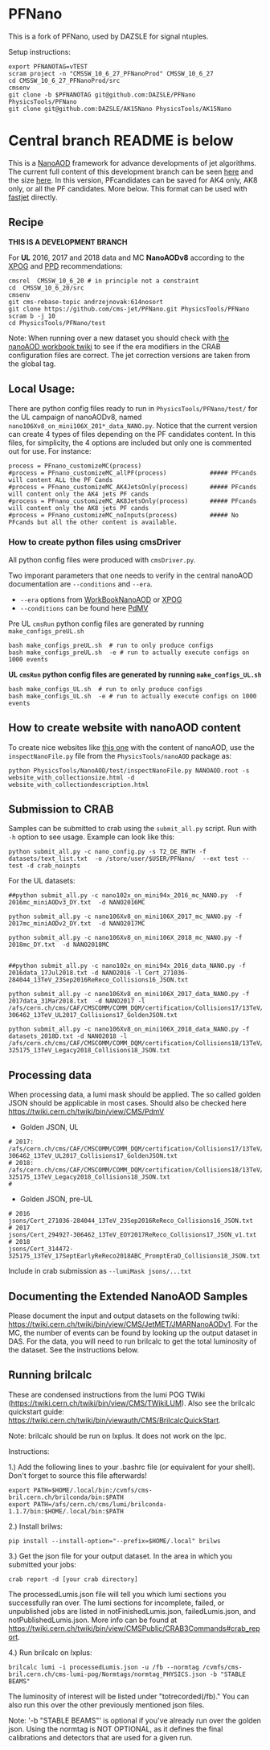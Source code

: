 # PFNano
This is a fork of PFNano, used by DAZSLE for signal ntuples. 

Setup instructions:
```
export PFNANOTAG=vTEST
scram project -n "CMSSW_10_6_27_PFNanoProd" CMSSW_10_6_27
cd CMSSW_10_6_27_PFNanoProd/src
cmsenv
git clone -b $PFNANOTAG git@github.com:DAZSLE/PFNano PhysicsTools/PFNano
git clone git@github.com:DAZSLE/AK15Nano PhysicsTools/AK15Nano
```


# Central branch README is below

This is a [NanoAOD](https://twiki.cern.ch/twiki/bin/view/CMSPublic/WorkBookNanoAOD) framework for advance developments of jet algorithms. 
The current full content of this development branch can be seen [here](http://algomez.web.cern.ch/algomez/testWeb/PFnano_content_v02.html) and the size [here](http://algomez.web.cern.ch/algomez/testWeb/PFnano_size_v02.html).
In this version, PFcandidates can be saved for AK4 only, AK8 only, or all the PF candidates. More below.
This format can be used with [fastjet](http://fastjet.fr) directly.

## Recipe

**THIS IS A DEVELOPMENT BRANCH**

For **UL** 2016, 2017 and 2018 data and MC **NanoAODv8** according to the [XPOG](https://gitlab.cern.ch/cms-nanoAOD/nanoaod-doc/-/wikis/Releases/NanoAODv8) and [PPD](https://twiki.cern.ch/twiki/bin/view/CMS/PdmVRun2LegacyAnalysisSummaryTable) recommendations:

```
cmsrel  CMSSW_10_6_20 # in principle not a constraint
cd  CMSSW_10_6_20/src
cmsenv
git cms-rebase-topic andrzejnovak:614nosort
git clone https://github.com/cms-jet/PFNano.git PhysicsTools/PFNano
scram b -j 10
cd PhysicsTools/PFNano/test
```
Note: When running over a new dataset you should check with [the nanoAOD workbook twiki](https://twiki.cern.ch/twiki/bin/view/CMSPublic/WorkBookNanoAOD#Running_on_various_datasets_from) to see if the era modifiers in the CRAB configuration files are correct. The jet correction versions are taken from the global tag.

## Local Usage:

There are python config files ready to run in `PhysicsTools/PFNano/test/` for the UL campaign of nanoAODv8, named `nano106Xv8_on_mini106X_201*_data_NANO.py`. Notice that the current version can create 4 types of files depending on the PF candidates content. 
In this files, for simplicity, the 4 options are included but only one is commented out for use. For instance:
```
process = PFnano_customizeMC(process)
#process = PFnano_customizeMC_allPF(process)            ##### PFcands will content ALL the PF Cands
#process = PFnano_customizeMC_AK4JetsOnly(process)      ##### PFcands will content only the AK4 jets PF cands
#process = PFnano_customizeMC_AK8JetsOnly(process)      ##### PFcands will content only the AK8 jets PF cands
#process = PFnano_customizeMC_noInputs(process)         ##### No PFcands but all the other content is available.
```



### How to create python files using cmsDriver

All  python config files were produced with `cmsDriver.py`.

Two imporant parameters that one needs to verify in the central nanoAOD documentation are `--conditions` and `--era`. 
- `--era` options from [WorkBookNanoAOD](https://twiki.cern.ch/twiki/bin/view/CMSPublic/WorkBookNanoAOD) or [XPOG](https://gitlab.cern.ch/cms-nanoAOD/nanoaod-doc/-/wikis/Releases/NanoAODv8)
- `--conditions` can be found here [PdMV](https://twiki.cern.ch/twiki/bin/view/CMS/PdmV)

Pre UL `cmsRun` python config files are generated by running `make_configs_preUL.sh`

```
bash make_configs_preUL.sh  # run to only produce configs
bash make_configs_preUL.sh  -e # run to actually execute configs on 1000 events
```

**UL `cmsRun` python config files are generated by running `make_configs_UL.sh`**

```
bash make_configs_UL.sh  # run to only produce configs
bash make_configs_UL.sh  -e # run to actually execute configs on 1000 events
```

## How to create website with nanoAOD content

To create nice websites like [this one](http://algomez.web.cern.ch/algomez/testWeb/JMECustomNano102x_mc_v01.html#Jet) with the content of nanoAOD, use the `inspectNanoFile.py` file from the `PhysicsTools/nanoAOD` package as:
```
python PhysicsTools/NanoAOD/test/inspectNanoFile.py NANOAOD.root -s website_with_collectionsize.html -d website_with_collectiondescription.html
```

## Submission to CRAB

Samples can be submitted to crab using the `submit_all.py` script. Run with `-h` option to see usage. Example can look like this:

```
python submit_all.py -c nano_config.py -s T2_DE_RWTH -f datasets/text_list.txt  -o /store/user/$USER/PFNano/  --ext test --test -d crab_noinpts

```

For the UL datasets:
```
##python submit_all.py -c nano102x_on_mini94x_2016_mc_NANO.py  -f 2016mc_miniAODv3_DY.txt  -d NANO2016MC

python submit_all.py -c nano106Xv8_on_mini106X_2017_mc_NANO.py -f 2017mc_miniAODv2_DY.txt  -d NANO2017MC

python submit_all.py -c nano106Xv8_on_mini106X_2018_mc_NANO.py -f 2018mc_DY.txt  -d NANO2018MC


##python submit_all.py -c nano102x_on_mini94x_2016_data_NANO.py -f 2016data_17Jul2018.txt -d NANO2016 -l Cert_271036-284044_13TeV_23Sep2016ReReco_Collisions16_JSON.txt

python submit_all.py -c nano106Xv8_on_mini106X_2017_data_NANO.py -f 2017data_31Mar2018.txt  -d NANO2017 -l /afs/cern.ch/cms/CAF/CMSCOMM/COMM_DQM/certification/Collisions17/13TeV/Legacy_2017/Cert_294927-306462_13TeV_UL2017_Collisions17_GoldenJSON.txt 

python submit_all.py -c nano106Xv8_on_mini106X_2018_data_NANO.py -f datasets_2018D.txt -d NANO2018 -l /afs/cern.ch/cms/CAF/CMSCOMM/COMM_DQM/certification/Collisions18/13TeV/Legacy_2018/Cert_314472-325175_13TeV_Legacy2018_Collisions18_JSON.txt 

```



## Processing data

When processing data, a lumi mask should be applied. The so called golden JSON should be applicable in most cases. Should also be checked here https://twiki.cern.ch/twiki/bin/view/CMS/PdmV

 * Golden JSON, UL
```
# 2017: /afs/cern.ch/cms/CAF/CMSCOMM/COMM_DQM/certification/Collisions17/13TeV/Legacy_2017/Cert_294927-306462_13TeV_UL2017_Collisions17_GoldenJSON.txt
# 2018: /afs/cern.ch/cms/CAF/CMSCOMM/COMM_DQM/certification/Collisions18/13TeV/Legacy_2018/Cert_314472-325175_13TeV_Legacy2018_Collisions18_JSON.txt
#
```

 * Golden JSON, pre-UL
```
# 2016
jsons/Cert_271036-284044_13TeV_23Sep2016ReReco_Collisions16_JSON.txt
# 2017 
jsons/Cert_294927-306462_13TeV_EOY2017ReReco_Collisions17_JSON_v1.txt
# 2018
jsons/Cert_314472-325175_13TeV_17SeptEarlyReReco2018ABC_PromptEraD_Collisions18_JSON.txt
```

Include in crab submission as `--lumiMask jsons/...txt`

## Documenting the Extended NanoAOD Samples

Please document the input and output datasets on the following twiki: https://twiki.cern.ch/twiki/bin/view/CMS/JetMET/JMARNanoAODv1. For the MC, the number of events can be found by looking up the output dataset in DAS. For the data, you will need to run brilcalc to get the total luminosity of the dataset. See the instructions below. 


## Running brilcalc
These are condensed instructions from the lumi POG TWiki (https://twiki.cern.ch/twiki/bin/view/CMS/TWikiLUM). Also see the brilcalc quickstart guide: https://twiki.cern.ch/twiki/bin/viewauth/CMS/BrilcalcQuickStart.

Note: brilcalc should be run on lxplus. It does not work on the lpc.

Instructions:

1.) Add the following lines to your .bashrc file (or equivalent for your shell). Don't forget to source this file afterwards!

    export PATH=$HOME/.local/bin:/cvmfs/cms-bril.cern.ch/brilconda/bin:$PATH
    export PATH=/afs/cern.ch/cms/lumi/brilconda-1.1.7/bin:$HOME/.local/bin:$PATH
    
2.) Install brilws:

    pip install --install-option="--prefix=$HOME/.local" brilws
    
3.) Get the json file for your output dataset. In the area in which you submitted your jobs:

    crab report -d [your crab directory]
    
The processedLumis.json file will tell you which lumi sections you successfully ran over. The lumi sections for incomplete, failed, or unpublished jobs are listed in notFinishedLumis.json, failedLumis.json, and notPublishedLumis.json. More info can be found at https://twiki.cern.ch/twiki/bin/view/CMSPublic/CRAB3Commands#crab_report.
    
4.) Run brilcalc on lxplus:

    brilcalc lumi -i processedLumis.json -u /fb --normtag /cvmfs/cms-bril.cern.ch/cms-lumi-pog/Normtags/normtag_PHYSICS.json -b "STABLE BEAMS"
    
The luminosity of interest will be listed under "totrecorded(/fb)." You can also run this over the other previously mentioned json files.
    
Note: '-b "STABLE BEAMS"' is optional if you've already run over the golden json. 
        Using the normtag is NOT OPTIONAL, as it defines the final calibrations and detectors that are used for a given run.

